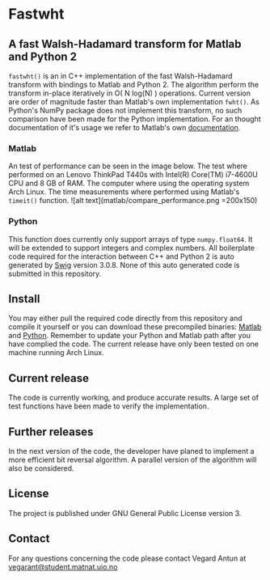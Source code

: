 # Fastwht
## A fast Walsh-Hadamard transform for Matlab and Python 2

`fastwht()` is an in C++ implementation of the fast Walsh-Hadamard transform
with bindings to Matlab and Python 2. The algorithm perform the transform
in-place iteratively in O( N log(N) ) operations. Current version
are order of magnitude faster than Matlab's own implementation `fwht()`. As 
Python's NumPy package does not implement this transform, no such comparison have 
been made for the Python implementation. For an thought documentation of it's 
usage we refer to Matlab's own [documentation](http://se.mathworks.com/help/signal/ref/fwht.html).  

### Matlab
An test of performance can be seen in the image below. The test where performed 
on an Lenovo ThinkPad T440s with Intel(R) Core(TM) i7-4600U CPU and 8 GB of RAM. The computer where 
using the operating system Arch Linux. The time measurements where performed using 
Matlab's `timeit()` function.
![alt text](matlab/compare_performance.png =200x150)

### Python
This function does currently only support arrays of type `numpy.float64`. It will 
be extended to support integers and complex numbers. All boilerplate code 
required for the interaction between C++ and Python 2 is auto generated by
[Swig](http://www.swig.org) version 3.0.8. None of this auto generated code is 
submitted in this repository. 

## Install
You may either pull the required code directly from this 
repository and compile it yourself or you can download these precompiled binaries: 
[Matlab](http://folk.uio.no/vegarant/fastwht_matlab.zip) and 
[Python](http://folk.uio.no/vegarant/fastwht_python.zip).
Remember to update your Python and Matlab path after you have complied the
code. The current release have only been tested on one machine running Arch
Linux.

## Current release

The code is currently working, and produce accurate results. A large set of test 
functions have been made to verify the implementation. 

## Further releases

In the next version of the code, the developer have planed to implement a more
efficient bit reversal algorithm. A parallel version of the algorithm will also
be considered.

## License
The project is published under GNU General Public License version 3.

## Contact 
For any questions concerning the code please contact Vegard Antun at
vegarant@student.matnat.uio.no
